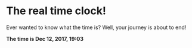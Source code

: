 # The real time clock!

Ever wanted to know what the time is? Well, your journey is about to end!

**The time is Dec 12, 2017, 19:03**